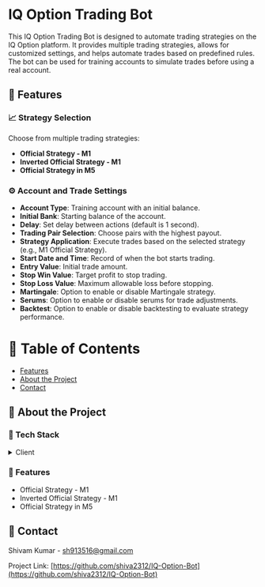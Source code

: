 # IQ Option Trading Bot

This IQ Option Trading Bot is designed to automate trading strategies on the IQ Option platform. It provides multiple trading strategies, allows for customized settings, and helps automate trades based on predefined rules. The bot can be used for training accounts to simulate trades before using a real account.

## :star2: Features

### :chart_with_upwards_trend: Strategy Selection
Choose from multiple trading strategies:
- **Official Strategy - M1**
- **Inverted Official Strategy - M1**
- **Official Strategy in M5**

### :gear: Account and Trade Settings
- **Account Type**: Training account with an initial balance.
- **Initial Bank**: Starting balance of the account.
- **Delay**: Set delay between actions (default is 1 second).
- **Trading Pair Selection**: Choose pairs with the highest payout.
- **Strategy Application**: Execute trades based on the selected strategy (e.g., M1 Official Strategy).
- **Start Date and Time**: Record of when the bot starts trading.
- **Entry Value**: Initial trade amount.
- **Stop Win Value**: Target profit to stop trading.
- **Stop Loss Value**: Maximum allowable loss before stopping.
- **Martingale**: Option to enable or disable Martingale strategy.
- **Serums**: Option to enable or disable serums for trade adjustments.
- **Backtest**: Option to enable or disable backtesting to evaluate strategy performance.

# :notebook_with_decorative_cover: Table of Contents

- [Features](#star2-features)
- [About the Project](#star2-about-the-project)
- [Contact](#handshake-contact)

## :star2: About the Project

### :space_invader: Tech Stack
<details>
  <summary>Client</summary>
  <ul>
    <li><a href="#">Python</a></li>
  </ul>
</details>

### :dart: Features
- Official Strategy - M1
- Inverted Official Strategy - M1
- Official Strategy in M5

## :handshake: Contact

Shivam Kumar - sh913516@gmail.com

Project Link: [https://github.com/shiva2312/IQ-Option-Bot](https://github.com/shiva2312/IQ-Option-Bot)
